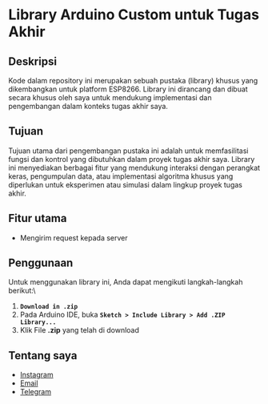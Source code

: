 # Library Arduino Custom untuk Tugas Akhir
## Deskripsi
Kode dalam repository ini merupakan sebuah pustaka (library) khusus yang dikembangkan untuk platform ESP8266. Library ini dirancang dan dibuat secara khusus oleh saya untuk mendukung implementasi dan pengembangan dalam konteks tugas akhir saya.
## Tujuan
Tujuan utama dari pengembangan pustaka ini adalah untuk memfasilitasi fungsi dan kontrol yang dibutuhkan dalam proyek tugas akhir saya. Library ini menyediakan berbagai fitur yang mendukung interaksi dengan perangkat keras, pengumpulan data, atau implementasi algoritma khusus yang diperlukan untuk eksperimen atau simulasi dalam lingkup proyek tugas akhir.
## Fitur utama
- Mengirim request kepada server
## Penggunaan
Untuk menggunakan library ini, Anda dapat mengikuti langkah-langkah berikut:\
1. **`Download in .zip`**
2. Pada Arduino IDE, buka **`Sketch > Include Library > Add .ZIP Library...`**
2. Klik File **.zip** yang telah di download
## Tentang saya
- [Instagram](https://instagram.com/hai.cony)
- [Email](mailto:erikbagja@gmail.com)
- [Telegram](https://msng.link/o?haicony=tg)
